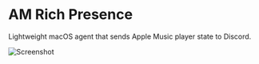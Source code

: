 # AM Rich Presence
Lightweight macOS agent that sends Apple Music player state to Discord.

![Screenshot](https://user-images.githubusercontent.com/26873765/176241168-874756a5-1240-4775-abd1-a245909d2651.png)
